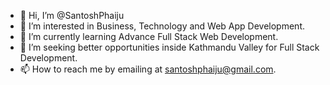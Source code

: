 - 👋 Hi, I’m @SantoshPhaiju
- 👀 I’m interested in Business, Technology and Web App Development.
- 🌱 I’m currently learning Advance Full Stack Web Development.
- 💞️ I’m seeking better opportunities inside Kathmandu Valley for Full Stack Development.
- 📫 How to reach me by emailing at santoshphaiju@gmail.com.

<!---
SantoshPhaiju/SantoshPhaiju is a ✨ special ✨ repository because its `README.md` (this file) appears on your GitHub profile.
You can click the Preview link to take a look at your changes.
--->
